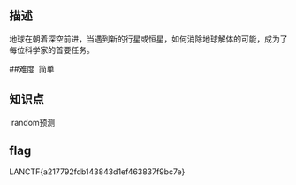 ## 描述

​    地球在朝着深空前进，当遇到新的行星或恒星，如何消除地球解体的可能，成为了每位科学家的首要任务。

##难度
​    简单

## 知识点
​    random预测

## flag

LANCTF{a217792fdb143843d1ef463837f9bc7e}
